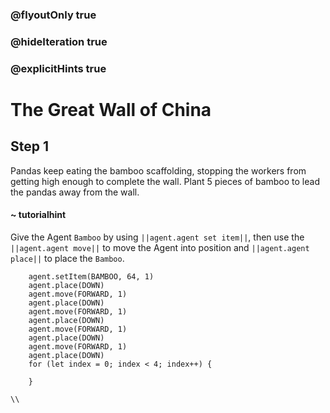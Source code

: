 ### @flyoutOnly true
### @hideIteration true
### @explicitHints true

# The Great Wall of China

## Step 1
Pandas keep eating the bamboo scaffolding, stopping the workers from getting high enough to complete the wall. Plant 5 pieces of bamboo to lead the pandas away from the wall.


#### ~ tutorialhint 
Give the Agent `Bamboo` by using ``||agent.agent set item||``, then use the ``||agent.agent move||`` to move the Agent into position and ``||agent.agent place||`` to place the `Bamboo`.

```ghost
    agent.setItem(BAMBOO, 64, 1)
    agent.place(DOWN)
    agent.move(FORWARD, 1)
    agent.place(DOWN)
    agent.move(FORWARD, 1)
    agent.place(DOWN)
    agent.move(FORWARD, 1)
    agent.place(DOWN)
    agent.move(FORWARD, 1)
    agent.place(DOWN)
    for (let index = 0; index < 4; index++) {
    	
    }
```
```template
\\
```
```package
```
